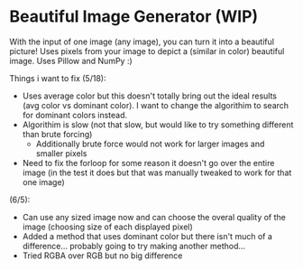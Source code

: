 # Beautiful Image Generator (WIP)

With the input of one image (any image), you can turn it into a beautiful picture! Uses pixels from your image to depict a (similar in color) beautiful image. 
Uses Pillow and NumPy :)

Things i want to fix (5/18):
- Uses average color but this doesn't totally bring out the ideal results (avg color vs dominant color). I want to change the algorithim to search for dominant colors instead. 
- Algorithim is slow (not that slow, but would like to try something different than brute forcing)
  - Additionally brute force would not work for larger images and smaller pixels
- Need to fix the forloop for some reason it doesn't go over the entire image (in the test it does but that was manually tweaked to work for that one image)

(6/5):
- Can use any sized image now and can choose the overal quality of the image (choosing size of each displayed pixel)
- Added a method that uses dominant color but there isn't much of a difference... probably going to try making another method...
- Tried RGBA over RGB but no big difference
